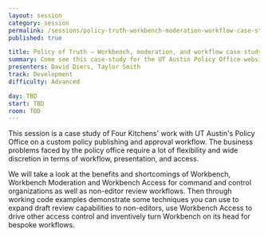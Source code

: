 ```yaml
---
layout: session
category: session
permalink: /sessions/policy-truth-workbench-moderation-workflow-case-study/
published: true

title: Policy of Truth — Workbench, moderation, and workflow case study
summary: Come see this case-study for the UT Austin Policy Office website where we turn the workbench module on its head and make it do even more.
presenters: David Diers, Taylor Smith
track: Development
difficulty: Advanced

day: TBD
start: TBD
room: TBD
---
```


This session is a case study of Four Kitchens' work with UT Austin's Policy Office on a custom policy publishing and approval workflow. The business problems faced by the policy office require a lot of flexibility and wide discretion in terms of workflow, presentation, and access.

We will take a look at the benefits and shortcomings of Workbench, Workbench Moderation and Workbench Access for command and control organizations as well as non-editor review workflows. Then through working code examples demonstrate some techniques you can use to expand draft review capabilities to non-editors, use Workbench Access to drive other access control and inventively turn Workbench on its head for bespoke workflows.
